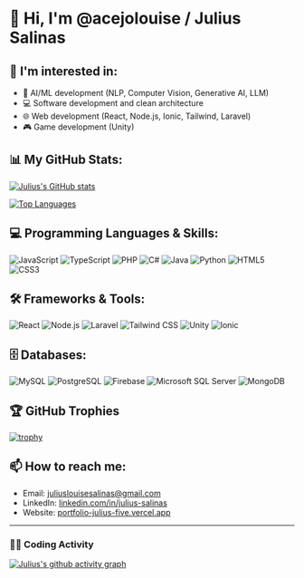 # 👋 Hi, I'm @acejolouise / Julius Salinas

## 👀 I'm interested in:
- 🤖 AI/ML development (NLP, Computer Vision, Generative AI, LLM)
- 💻 Software development and clean architecture
- 🌐 Web development (React, Node.js, Ionic, Tailwind, Laravel)
- 🎮 Game development (Unity)

## 📊 My GitHub Stats:
[![Julius's GitHub stats](https://github-readme-stats.vercel.app/api?username=acejolouise&show_icons=true&theme=radical)](https://github.com/anuraghazra/github-readme-stats)

[![Top Languages](https://github-readme-stats.vercel.app/api/top-langs/?username=acejolouise&layout=compact&theme=radical)](https://github.com/anuraghazra/github-readme-stats)

## 💻 Programming Languages & Skills:
![JavaScript](https://img.shields.io/badge/javascript-%23323330.svg?style=for-the-badge&logo=javascript&logoColor=%23F7DF1E)
![TypeScript](https://img.shields.io/badge/typescript-%23007ACC.svg?style=for-the-badge&logo=typescript&logoColor=white)
![PHP](https://img.shields.io/badge/php-%23777BB4.svg?style=for-the-badge&logo=php&logoColor=white)
![C#](https://img.shields.io/badge/c%23-%23239120.svg?style=for-the-badge&logo=c-sharp&logoColor=white)
![Java](https://img.shields.io/badge/java-%23ED8B00.svg?style=for-the-badge&logo=java&logoColor=white)
![Python](https://img.shields.io/badge/python-3670A0?style=for-the-badge&logo=python&logoColor=ffdd54)
![HTML5](https://img.shields.io/badge/html5-%23E34F26.svg?style=for-the-badge&logo=html5&logoColor=white)
![CSS3](https://img.shields.io/badge/css3-%231572B6.svg?style=for-the-badge&logo=css3&logoColor=white)

## 🛠️ Frameworks & Tools:
![React](https://img.shields.io/badge/react-%2320232a.svg?style=for-the-badge&logo=react&logoColor=%2361DAFB)
![Node.js](https://img.shields.io/badge/node.js-6DA55F?style=for-the-badge&logo=node.js&logoColor=white)
![Laravel](https://img.shields.io/badge/laravel-%23FF2D20.svg?style=for-the-badge&logo=laravel&logoColor=white)
![Tailwind CSS](https://img.shields.io/badge/tailwindcss-%2338B2AC.svg?style=for-the-badge&logo=tailwind-css&logoColor=white)
![Unity](https://img.shields.io/badge/unity-%23000000.svg?style=for-the-badge&logo=unity&logoColor=white)
![Ionic](https://img.shields.io/badge/Ionic-%233880FF.svg?style=for-the-badge&logo=Ionic&logoColor=white)

## 🗄️ Databases:
![MySQL](https://img.shields.io/badge/mysql-%2300f.svg?style=for-the-badge&logo=mysql&logoColor=white)
![PostgreSQL](https://img.shields.io/badge/postgresql-%23316192.svg?style=for-the-badge&logo=postgresql&logoColor=white)
![Firebase](https://img.shields.io/badge/firebase-%23039BE5.svg?style=for-the-badge&logo=firebase&logoColor=white)
![Microsoft SQL Server](https://img.shields.io/badge/Microsoft%20SQL%20Server-CC2927?style=for-the-badge&logo=microsoft%20sql%20server&logoColor=white)
![MongoDB](https://img.shields.io/badge/MongoDB-%234ea94b.svg?style=for-the-badge&logo=mongodb&logoColor=white)

## 🏆 GitHub Trophies
[![trophy](https://github-profile-trophy.vercel.app/?username=acejolouise&theme=radical&row=1)](https://github.com/ryo-ma/github-profile-trophy)

## 📫 How to reach me:
- Email: juliuslouisesalinas@gmail.com 
- LinkedIn: [linkedin.com/in/julius-salinas](https://www.linkedin.com/in/julius-salinas/) 
- Website: [portfolio-julius-five.vercel.app](https://portfolio-julius-five.vercel.app)

---

### 👨‍💻 Coding Activity
[![Julius's github activity graph](https://github-readme-activity-graph.vercel.app/graph?username=acejolouise&theme=tokyo-night)](https://github.com/ashutosh00710/github-readme-activity-graph)

<!-- Current Date and Time (UTC): 2025-06-18 17:21:50 -->
<!-- Current User's Login: acejolouise -->
